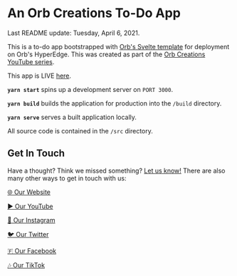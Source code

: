# An Orb Creations To-Do App

Last README update: Tuesday, April 6, 2021.

This is a to-do app bootstrapped with [Orb's Svelte template](https://github.orbclouds.com?id=606be7f8ab35fd6d45a1a589&to=6060168408e440587e87d7c3) for deployment on Orb's HyperEdge. This was created as part of the [Orb Creations YouTube series](https://yt.orbclouds.com?id=606be7f8ab35fd6d45a1a589&to=6061d2708e440587e87d7c6).

This app is LIVE [here](https://app.orbclouds.com?id=606be7f8ab35fd6d45a1a589&to=606be7dcab35fd6d45a1a588).

**`yarn start`** spins up a development server on `PORT 3000`.

**`yarn build`** builds the application for production into the `/build` directory.

**`yarn serve`** serves a built application locally.

All source code is contained in the `/src` directory.

## Get In Touch

Have a thought? Think we missed something? [Let us know!](https://www.orbclouds.com/get-in-touch?id=606be7f8ab35fd6d45a1a589) There are also many other ways to get in touch with us:

[🌐 Our Website](https://www.orbclouds.com?id=606be7f8ab35fd6d45a1a589)

[▶️ Our YouTube](https://yt.orbclouds.com?id=606be7f8ab35fd6d45a1a589)

[📸 Our Instagram](https://ig.orbclouds.com?id=606be7f8ab35fd6d45a1a589)

[🐦 Our Twitter](https://twitter.orbclouds.com?id=606be7f8ab35fd6d45a1a589)

[🇫 Our Facebook](https://fb.orbclouds.com?id=606be7f8ab35fd6d45a1a589)

[🎶 Our TikTok](https://tiktok.orbclouds.com?id=606be7f8ab35fd6d45a1a589)
